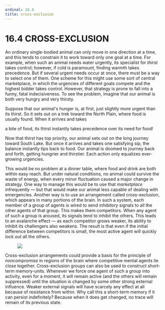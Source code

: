 ```yaml
---
ordinal: 16.4
title: cross-exclusion
---
```


# 16.4 CROSS-EXCLUSION 

<p>An ordinary single-bodied animal can only move in one direction at a time, and this tends to constrain it to work toward only one goal at a time. For example, when such an animal needs water urgently, its specialist for <em>thirst</em> takes control; however, if cold is paramount, finding warmth takes precedence. But if several urgent needs occur at once, there must be a way to select one of them. One scheme for this might use some sort of central marketplace, in which the urgencies of different goals compete and the highest bidder takes control. However, that strategy is prone to fall into a funny, fatal indecisiveness. To see the problem, imagine that our animal is both very hungry and very thirsty.</p>
<p>Suppose that our animal's hunger is, at first, just slightly more urgent than its thirst. So it sets out on a trek toward the North Plain, where food is usually found. When it arrives and takes</p>
<p>a bite of food, its thirst instantly takes precedence over its need for food!</p>
<p>Now that thirst has top priority, our animal sets out on the long journey toward South Lake. But once it arrives and takes one satisfying sip, the balance instantly tips back to food. Our animal is doomed to journey back and forth, getting hungrier and thirstier. Each action only equalizes ever-growing urgencies.</p>
<p>This would be no problem at a dinner table, where food and drink are both within easy reach. But under natural conditions, no animal could survive the waste of energy, when every minor fluctuation caused a major change in strategy. One way to manage this would be to use that <em>marketplace</em> infrequently &mdash; but that would make our animal less capable of dealing with emergencies. Another way is to use an arrangement called cross-exclusion, which appears in many portions of the brain. In such a system, each member of a group of agents is wired to send <em>inhibitory</em> signals to all the other agents of that group. This makes them competitors. When any agent of such a group is aroused, its signals tend to inhibit the others. This leads to an avalanche effect &mdash; as each competitor grows weaker, its ability to inhibit its challengers also weakens. The result is that even if the initial difference between competitors is small, the most active agent will quickly <em>lock out</em> all the others.</p>
<figure><img src="/images/ch16/16-6.png"></img></figure>
<p>Cross-exclusion arrangements could provide a basis for the principle of <em>noncompromise</em> in regions of the brain where competitive mental agents lie close together. Cross-exclusion groups can also be used to construct short-term memory-units. Whenever we force one agent of such a group into activity, even for a moment, it will remain active (and the others will remain suppressed) until the situation is changed by some other strong external influence. Weaker external signals will have scarcely any effect at all because of resistance from within. Why call this a short-term memory if it can persist indefinitely? Because when it does get changed, no trace will remain of its previous state.</p>